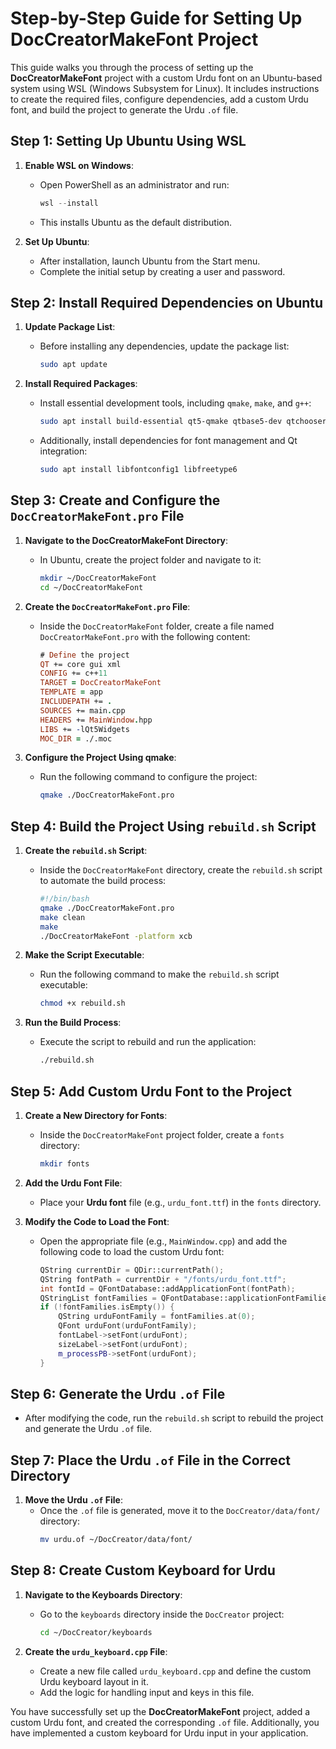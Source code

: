 # Step-by-Step Guide for Setting Up DocCreatorMakeFont Project

This guide walks you through the process of setting up the **DocCreatorMakeFont** project with a custom Urdu font on an Ubuntu-based system using WSL (Windows Subsystem for Linux). It includes instructions to create the required files, configure dependencies, add a custom Urdu font, and build the project to generate the Urdu `.of` file.

## Step 1: Setting Up Ubuntu Using WSL
1. **Enable WSL on Windows**:
   - Open PowerShell as an administrator and run:
     ```powershell
     wsl --install
     ```
   - This installs Ubuntu as the default distribution.

2. **Set Up Ubuntu**:
   - After installation, launch Ubuntu from the Start menu.
   - Complete the initial setup by creating a user and password.

## Step 2: Install Required Dependencies on Ubuntu
1. **Update Package List**:
   - Before installing any dependencies, update the package list:
     ```bash
     sudo apt update
     ```

2. **Install Required Packages**:
   - Install essential development tools, including `qmake`, `make`, and `g++`:
     ```bash
     sudo apt install build-essential qt5-qmake qtbase5-dev qtchooser qtbase5-dev-tools
     ```
   - Additionally, install dependencies for font management and Qt integration:
     ```bash
     sudo apt install libfontconfig1 libfreetype6
     ```

## Step 3: Create and Configure the `DocCreatorMakeFont.pro` File
1. **Navigate to the DocCreatorMakeFont Directory**:
   - In Ubuntu, create the project folder and navigate to it:
     ```bash
     mkdir ~/DocCreatorMakeFont
     cd ~/DocCreatorMakeFont
     ```

2. **Create the `DocCreatorMakeFont.pro` File**:
   - Inside the `DocCreatorMakeFont` folder, create a file named `DocCreatorMakeFont.pro` with the following content:
     ```pro
     # Define the project
     QT += core gui xml
     CONFIG += c++11
     TARGET = DocCreatorMakeFont
     TEMPLATE = app
     INCLUDEPATH += .
     SOURCES += main.cpp
     HEADERS += MainWindow.hpp
     LIBS += -lQt5Widgets
     MOC_DIR = ./.moc
     ```

3. **Configure the Project Using qmake**:
   - Run the following command to configure the project:
     ```bash
     qmake ./DocCreatorMakeFont.pro
     ```

## Step 4: Build the Project Using `rebuild.sh` Script
1. **Create the `rebuild.sh` Script**:
   - Inside the `DocCreatorMakeFont` directory, create the `rebuild.sh` script to automate the build process:
     ```bash
     #!/bin/bash
     qmake ./DocCreatorMakeFont.pro
     make clean
     make
     ./DocCreatorMakeFont -platform xcb
     ```

2. **Make the Script Executable**:
   - Run the following command to make the `rebuild.sh` script executable:
     ```bash
     chmod +x rebuild.sh
     ```

3. **Run the Build Process**:
   - Execute the script to rebuild and run the application:
     ```bash
     ./rebuild.sh
     ```

## Step 5: Add Custom Urdu Font to the Project
1. **Create a New Directory for Fonts**:
   - Inside the `DocCreatorMakeFont` project folder, create a `fonts` directory:
     ```bash
     mkdir fonts
     ```

2. **Add the Urdu Font File**:
   - Place your **Urdu font** file (e.g., `urdu_font.ttf`) in the `fonts` directory.

3. **Modify the Code to Load the Font**:
   - Open the appropriate file (e.g., `MainWindow.cpp`) and add the following code to load the custom Urdu font:
     ```cpp
     QString currentDir = QDir::currentPath();
     QString fontPath = currentDir + "/fonts/urdu_font.ttf";
     int fontId = QFontDatabase::addApplicationFont(fontPath);
     QStringList fontFamilies = QFontDatabase::applicationFontFamilies(fontId);
     if (!fontFamilies.isEmpty()) {
         QString urduFontFamily = fontFamilies.at(0);
         QFont urduFont(urduFontFamily);
         fontLabel->setFont(urduFont);
         sizeLabel->setFont(urduFont);
         m_processPB->setFont(urduFont);
     }
     ```

## Step 6: Generate the Urdu `.of` File
   - After modifying the code, run the `rebuild.sh` script to rebuild the project and generate the Urdu `.of` file.

## Step 7: Place the Urdu `.of` File in the Correct Directory
1. **Move the Urdu `.of` File**:
   - Once the `.of` file is generated, move it to the `DocCreator/data/font/` directory:
     ```bash
     mv urdu.of ~/DocCreator/data/font/
     ```

## Step 8: Create Custom Keyboard for Urdu
1. **Navigate to the Keyboards Directory**:
   - Go to the `keyboards` directory inside the `DocCreator` project:
     ```bash
     cd ~/DocCreator/keyboards
     ```

2. **Create the `urdu_keyboard.cpp` File**:
   - Create a new file called `urdu_keyboard.cpp` and define the custom Urdu keyboard layout in it.
   - Add the logic for handling input and keys in this file.

You have successfully set up the **DocCreatorMakeFont** project, added a custom Urdu font, and created the corresponding `.of` file. Additionally, you have implemented a custom keyboard for Urdu input in your application.

